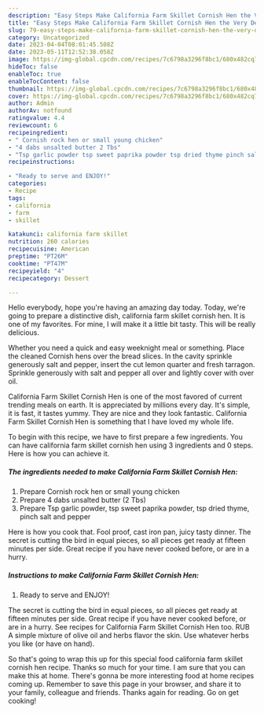 ```yaml
---
description: "Easy Steps Make California Farm Skillet Cornish Hen the Very Delicious"
title: "Easy Steps Make California Farm Skillet Cornish Hen the Very Delicious"
slug: 79-easy-steps-make-california-farm-skillet-cornish-hen-the-very-delicious
category: Uncategorized
date: 2023-04-04T08:01:45.508Z
date: 2023-05-11T12:52:38.058Z
image: https://img-global.cpcdn.com/recipes/7c6798a3296f8bc1/680x482cq70/california-farm-skillet-cornish-hen-recipe-main-photo.jpg
hideToc: false
enableToc: true
enableTocContent: false
thumbnail: https://img-global.cpcdn.com/recipes/7c6798a3296f8bc1/680x482cq70/california-farm-skillet-cornish-hen-recipe-main-photo.jpg
cover: https://img-global.cpcdn.com/recipes/7c6798a3296f8bc1/680x482cq70/california-farm-skillet-cornish-hen-recipe-main-photo.jpg
author: Admin
authorAv: notfound
ratingvalue: 4.4
reviewcount: 6
recipeingredient:
- " Cornish rock hen or small young chicken"
- "4 dabs unsalted butter 2 Tbs"
- "Tsp garlic powder tsp sweet paprika powder tsp dried thyme pinch salt and pepper"
recipeinstructions:

- "Ready to serve and ENJOY!"
categories:
- Recipe
tags:
- california
- farm
- skillet

katakunci: california farm skillet 
nutrition: 260 calories
recipecuisine: American
preptime: "PT26M"
cooktime: "PT47M"
recipeyield: "4"
recipecategory: Dessert

---
```



Hello everybody, hope you're having an amazing day today. Today, we're going to prepare a distinctive dish, california farm skillet cornish hen. It is one of my favorites. For mine, I will make it a little bit tasty. This will be really delicious.

Whether you need a quick and easy weeknight meal or something. Place the cleaned Cornish hens over the bread slices. In the cavity sprinkle generously salt and pepper, insert the cut lemon quarter and fresh tarragon. Sprinkle generously with salt and pepper all over and lightly cover with over oil.

California Farm Skillet Cornish Hen is one of the most favored of current trending meals on earth. It is appreciated by millions every day. It's simple, it is fast, it tastes yummy. They are nice and they look fantastic. California Farm Skillet Cornish Hen is something that I have loved my whole life.


To begin with this recipe, we have to first prepare a few ingredients. You can have california farm skillet cornish hen using 3 ingredients and 0 steps. Here is how you can achieve it.

<!--inarticleads1-->

##### The ingredients needed to make California Farm Skillet Cornish Hen:

1. Prepare  Cornish rock hen or small young chicken
1. Prepare 4 dabs unsalted butter (2 Tbs)
1. Prepare Tsp garlic powder, tsp sweet paprika powder, tsp dried thyme, pinch salt and pepper


Here is how you cook that. Fool proof, cast iron pan, juicy tasty dinner. The secret is cutting the bird in equal pieces, so all pieces get ready at fifteen minutes per side. Great recipe if you have never cooked before, or are in a hurry. 

<!--inarticleads2-->

##### Instructions to make California Farm Skillet Cornish Hen:


1. Ready to serve and ENJOY!

The secret is cutting the bird in equal pieces, so all pieces get ready at fifteen minutes per side. Great recipe if you have never cooked before, or are in a hurry. See recipes for California Farm Skillet Cornish Hen too. RUB A simple mixture of olive oil and herbs flavor the skin. Use whatever herbs you like (or have on hand). 

So that's going to wrap this up for this special food california farm skillet cornish hen recipe. Thanks so much for your time. I am sure that you can make this at home. There's gonna be more interesting food at home recipes coming up. Remember to save this page in your browser, and share it to your family, colleague and friends. Thanks again for reading. Go on get cooking!
